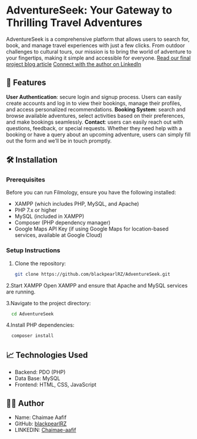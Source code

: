 # AdventureSeek: Your Gateway to Thrilling Travel Adventures
AdventureSeek is a comprehensive platform that allows users to search for, book, and manage travel experiences with just a few clicks. From outdoor challenges to cultural tours, our mission is to bring the world of adventure to your fingertips, making it simple and accessible for everyone.
<a href="https://medium.com/@chaimaeaafif/adventureseek-your-gateway-to-thrilling-travel-adventures-c65308e59eae">Read our final project blog article</a>
<a href="https://www.linkedin.com/in/aafif-chaimae-911372150/">Connect with the author on LinkedIn</a>

## 🚀 Features
**User Authentication**: secure login and signup process. Users can easily create accounts and log in to view their bookings, manage their profiles, and access personalized recommendations.
**Booking System**: search and browse available adventures, select activities based on their preferences, and make bookings seamlessly.
**Contact**: users can easily reach out with questions, feedback, or special requests. Whether they need help with a booking or have a query about an upcoming adventure, users can simply fill out the form and we’ll be in touch promptly.

## 🛠️ Installation

### Prerequisites

Before you can run Filmology, ensure you have the following installed:

  - XAMPP (which includes PHP, MySQL, and Apache)
  - PHP 7.x or higher
  - MySQL (included in XAMPP)
  - Composer (PHP dependency manager)
  - Google Maps API Key (if using Google Maps for location-based services, available at Google Cloud)

### Setup Instructions

1. Clone the repository:
   ```bash
   git clone https://github.com/blackpearlRZ/AdventureSeek.git
   ```
2.Start XAMPP
  Open XAMPP and ensure that Apache and MySQL services are running.

3.Navigate to the project directory:
 ```bash
   cd AdventureSeek
   ```
4.Install PHP dependencies:
```bash
  composer install
   ```

## 📈 Technologies Used
- Backend: PDO (PHP)
- Data Base: MySQL
- Frontend: HTML, CSS, JavaScript

## 👨‍💻 Author
- Name: Chaimae Aafif
- GitHub: [blackpearlRZ](https://github.com/blackpearlRZ)
- LINKEDIN: [Chaimae-aafif](https://www.linkedin.com/in/aafif-chaimae-911372150/)



